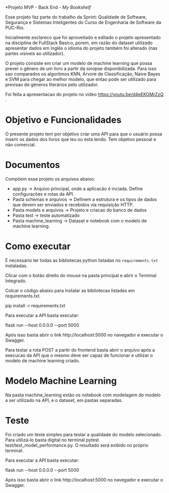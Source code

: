 *Projeto MVP - Back End - *My Bookshelf*

Esse projeto faz parte do trabalho da Sprint: Qualidade de Software, Segurança e Sistemas Inteligentes do Curso de Engenharia de Software da PUC-Rio.

Inicialmente esclareco que foi aproveitado e editado o projeto apresentado na disciplina de FullStack Basico, porem, em razão do dataset utilizado apresentar dados em inglês o idioma do projeto também foi alterado (nas partes visiveis ao utilizador).

O projeto consiste em criar um modelo de machine learning que possa prever o gênero de um livro a partir da sinopse disponibilizada. Para isso sao comparados os algoritmos KNN, Árvore de Classificação, Naive Bayes e SVM para chegar ao melhor modelo, que entao pode ser utilizado para previsao de gêneros literários pelo utilizador.

Foi feita a apresentacao do projeto no video https://youtu.be/d4eEKGMrZzQ .

# Objetivo e Funcionalidades

O presente projeto tem por objetivo criar uma API para que o usuário possa inserir os dados dos livros que leu ou está lendo. Tem objetivo pessoal e não comercial.

# Documentos

Compõem esse projeto os arquivos abaixo:
- app.py -> Arquivo principal, onde a aplicacão é inciada. Define configuracões e rotas da API.
- Pasta schemas e arquivos -> Definem a estrutura e os tipos de dados que devem ser enviados e recebidos via requisição HTTP.
- Pasta models e arquivos -> Projeto e criacao do banco de dados
- Pasta test -> teste automatizado
- Pasta machine_learning -> Dataset e notebook com o modelo de machine learning.


# Como executar 


É necessário ter todas as bibliotecas python listadas no `requirements.txt` instaladas.

Clicar com o botão direito do mouse na pasta principal e abrir o Terminal Integrado.

Colcar o código abaixo para instalar as bibliotecas listadas em requirements.txt. 

pip install -r requirements.txt



Para executar a API  basta executar:


flask run --host 0.0.0.0 --port 5000

Após isso basta abrir o link http://localhost:5000 no navegador e executar o Swagger.

Para testar a rota POST a partir do frontend basta abrir o arquivo após a execucao da API que o mesmo deve ser capaz de funcionar
e utilizar o modelo de machine learning criado.

# Modelo Machine Learning

Na pasta machine_learning estão os notebook com modelagem do modelo a ser utilizado na API, e o dataset, em pastas separadas.

# Teste

Foi criado um teste simples para testar a qualidade do modelo selecionado. Para utilizá-lo basta digital no terminal pytest test/test_model_performance.py. O resultado será exibido no próprio terminal.

Para executar a API  basta executar:


flask run --host 0.0.0.0 --port 5000

Após isso basta abrir o link http://localhost:5000 no navegador e executar o Swagger.


